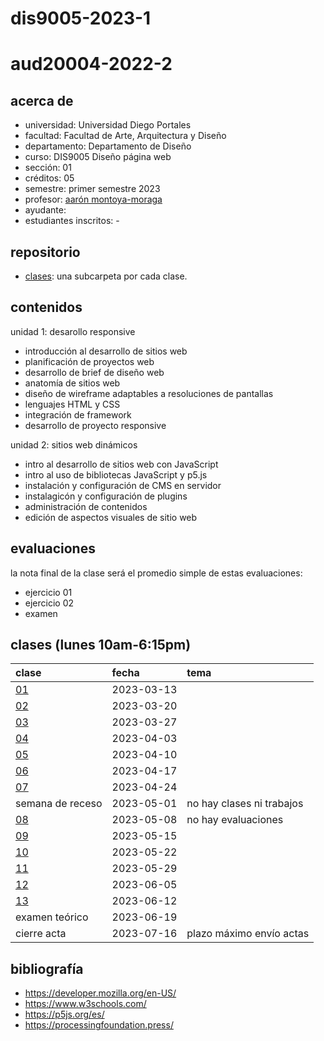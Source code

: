 # dis9005-2023-1

# aud20004-2022-2

## acerca de

- universidad: Universidad Diego Portales
- facultad: Facultad de Arte, Arquitectura y Diseño
- departamento: Departamento de Diseño
- curso: DIS9005 Diseño página web
- sección: 01
- créditos: 05
- semestre: primer semestre 2023
- profesor: [aarón montoya-moraga](https://montoyamoraga.io)
- ayudante:
- estudiantes inscritos: -

## repositorio

- [clases](./clases/): una subcarpeta por cada clase.

## contenidos

unidad 1: desarollo responsive

- introducción al desarrollo de sitios web
- planificación de proyectos web
- desarrollo de brief de diseño web
- anatomía de sitios web
- diseño de wireframe adaptables a resoluciones de pantallas
- lenguajes HTML y CSS
- integración de framework
- desarrollo de proyecto responsive

unidad 2: sitios web dinámicos

- intro al desarrollo de sitios web con JavaScript
- intro al uso de bibliotecas JavaScript y p5.js
- instalación y configuración de CMS en servidor
- instalagicón y configuración de plugins
- administración de contenidos
- edición de aspectos visuales de sitio web

## evaluaciones

la nota final de la clase será el promedio simple de estas evaluaciones:

- ejercicio 01
- ejercicio 02
- examen

## clases (lunes 10am-6:15pm)

| clase                  | fecha      | tema                      |
| :--------------------- | :--------- | :------------------------ |
| [01](clases/clase-01/) | 2023-03-13 |                           |
| [02](clases/clase-02/) | 2023-03-20 |                           |
| [03](clases/clase-03/) | 2023-03-27 |                           |
| [04](clases/clase-04/) | 2023-04-03 |                           |
| [05](clases/clase-05/) | 2023-04-10 |                           |
| [06](clases/clase-06/) | 2023-04-17 |                           |
| [07](clases/clase-07/) | 2023-04-24 |                           |
| semana de receso       | 2023-05-01 | no hay clases ni trabajos |
| [08](clases/clase-08/) | 2023-05-08 | no hay evaluaciones       |
| [09](clases/clase-09/) | 2023-05-15 |                           |
| [10](clases/clase-10/) | 2023-05-22 |                           |
| [11](clases/clase-11/) | 2023-05-29 |                           |
| [12](clases/clase-12/) | 2023-06-05 |                           |
| [13](clases/clase-13/) | 2023-06-12 |                           |
| examen teórico         | 2023-06-19 |                           |
| cierre acta            | 2023-07-16 | plazo máximo envío actas  |

## bibliografía

- https://developer.mozilla.org/en-US/
- https://www.w3schools.com/
- https://p5js.org/es/
- https://processingfoundation.press/
